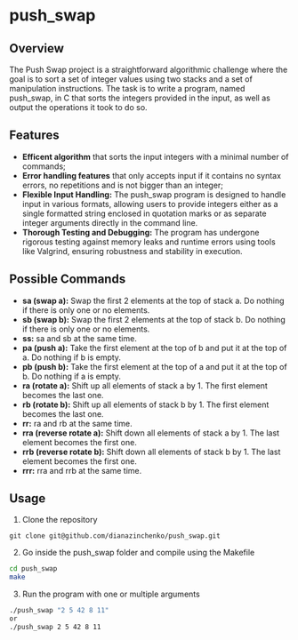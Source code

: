 # push_swap
## Overview
The Push Swap project is a straightforward algorithmic challenge where the goal is to sort a set of integer values using two stacks and a set of manipulation instructions. The task is to write a program, named push_swap, in C that sorts the integers provided in the input, as well as output the operations it took to do so.

## Features
- **Efficent algorithm** that sorts the input integers with a minimal number of commands;
- **Error handling features** that only accepts input if it contains no syntax errors, no repetitions and is not bigger than an integer;
- **Flexible Input Handling:** The push_swap program is designed to handle input in various formats, allowing users to provide integers either as a single formatted string enclosed in quotation marks or as separate integer arguments directly in the command line. 
- **Thorough Testing and Debugging:** The program has undergone rigorous testing against memory leaks and runtime errors using tools like Valgrind, ensuring robustness and stability in execution.

## Possible Commands
- **sa (swap a):** Swap the first 2 elements at the top of stack a. Do nothing if there is only one or no elements.
- **sb (swap b):** Swap the first 2 elements at the top of stack b. Do nothing if there is only one or no elements.
- **ss:** sa and sb at the same time.
- **pa (push a):** Take the first element at the top of b and put it at the top of a.
Do nothing if b is empty.
- **pb (push b):** Take the first element at the top of a and put it at the top of b.
Do nothing if a is empty.
- **ra (rotate a):** Shift up all elements of stack a by 1.
The first element becomes the last one.
- **rb (rotate b):** Shift up all elements of stack b by 1. The first element becomes the last one.
- **rr:** ra and rb at the same time.
- **rra (reverse rotate a):** Shift down all elements of stack a by 1.
The last element becomes the first one.
- **rrb (reverse rotate b):** Shift down all elements of stack b by 1. The last element becomes the first one.
- **rrr:** rra and rrb at the same time.

## Usage
1. Clone the repository
```
git clone git@github.com/dianazinchenko/push_swap.git
```
2. Go inside the push_swap folder and compile using the Makefile
```bash
cd push_swap
make
```
3. Run the program with one or multiple arguments
```bash
./push_swap "2 5 42 8 11"
or
./push_swap 2 5 42 8 11
